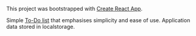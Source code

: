 This project was bootstrapped with [Create React App](https://github.com/facebookincubator/create-react-app).

Simple [To-Do list](https://kowalikmichal.github.io/ToDoList-React/) that emphasises simplicity and ease of use. Application data stored in localstorage.
